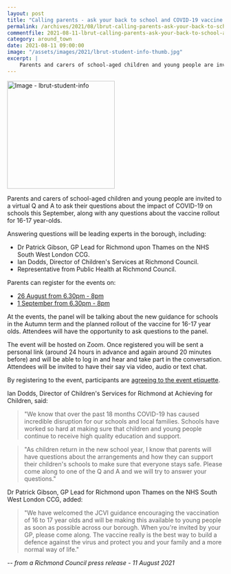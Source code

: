 ```yaml
---
layout: post
title: "Calling parents - ask your back to school and COVID-19 vaccine questions"
permalink: /archives/2021/08/lbrut-calling-parents-ask-your-back-to-school-and-covid-19-vaccine-questions.html
commentfile: 2021-08-11-lbrut-calling-parents-ask-your-back-to-school-and-covid-19-vaccine-questions
category: around_town
date: 2021-08-11 09:00:00
image: "/assets/images/2021/lbrut-student-info-thumb.jpg"
excerpt: |
    Parents and carers of school-aged children and young people are invited to a virtual Q and A to ask their questions about the impact of COVID-19 on schools this September, along with any questions about the vaccine rollout for 16-17 year-olds.
---
```


<img src="/assets/images/2021/lbrut-student-info-thumb.jpg" width="250" alt="Image - lbrut-student-info"  class="photo right"/>

Parents and carers of school-aged children and young people are invited to a virtual Q and A to ask their questions about the impact of COVID-19 on schools this September, along with any questions about the vaccine rollout for 16-17 year-olds.

Answering questions will be leading experts in the borough, including:

- Dr Patrick Gibson, GP Lead for Richmond upon Thames on the NHS South West London CCG.
- Ian Dodds, Director of Children's Services at Richmond Council.
- Representative from Public Health at Richmond Council.

Parents can register for the events on:

- [26 August from 6.30pm - 8pm](https://covidbriefingschool1.eventbrite.co.uk/)
- [1 September from 6.30pm - 8pm](https://covidbriefingschool2.eventbrite.co.uk/)

At the events, the panel will be talking about the new guidance for schools in the Autumn term and the planned rollout of the vaccine for 16-17 year olds. Attendees will have the opportunity to ask questions to the panel.

The event will be hosted on Zoom. Once registered you will be sent a personal link (around 24 hours in advance and again around 20 minutes before) and will be able to log in and hear and take part in the conversation. Attendees will be invited to have their say via video, audio or text chat.

By registering to the event, participants are [agreeing to the event etiquette](https://www.richmond.gov.uk/media//event_guidance_for_attendees_virtual_conversation.pdf).

Ian Dodds, Director of Children's Services for Richmond at Achieving for Children, said:

> "We know that over the past 18 months COVID-19 has caused incredible disruption for our schools and local families. Schools have worked so hard at making sure that children and young people continue to receive high quality education and support.

> "As children return in the new school year, I know that parents will have questions about the arrangements and how they can support their children's schools to make sure that everyone stays safe. Please come along to one of the Q and A and we will try to answer your questions."

Dr Patrick Gibson, GP Lead for Richmond upon Thames on the NHS South West London CCG, added:

> "We have welcomed the JCVI guidance encouraging the vaccination of 16 to 17 year olds and will be making this available to young people as soon as possible across our borough. When you're invited by your GP, please come along. The vaccine really is the best way to build a defence against the virus and protect you and your family and a more normal way of life."

<cite>-- from a Richmond Council press release - 11 August 2021</cite>
